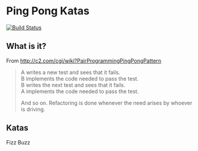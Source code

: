 # Ping Pong Katas

[![Build Status](https://travis-ci.org/bmitch/katas.svg?branch=master)](https://travis-ci.org/bmitch/katas)

## What is it?
From http://c2.com/cgi/wiki?PairProgrammingPingPongPattern

> A writes a new test and sees that it fails.  
> B implements the code needed to pass the test.  
> B writes the next test and sees that it fails.  
> A implements the code needed to pass the test.  
>
> And so on. Refactoring is done whenever the need arises by whoever is driving.

## Katas
Fizz Buzz
